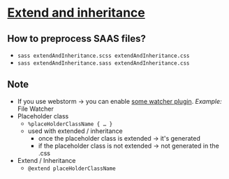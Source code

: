# [Extend and inheritance](https://sass-lang.com/guide/#inheritance)

## How to preprocess SAAS files?
* `sass extendAndInheritance.scss extendAndInheritance.css`
* `sass extendAndInheritance.sass extendAndInheritance.css`

## Note
* If you use webstorm -> you can enable [some watcher plugin](https://www.jetbrains.com/help/webstorm/transpiling-sass-less-and-scss-to-css.html). _Example:_ File Watcher
* Placeholder class
  * `%placeHolderClassName {
    …
    }`
  * used with extended / inheritance
    * once the placeholder class is extended -> it's generated
    * if the placeholder class is not extended → not generated in the .css
* Extend / Inheritance
  * `@extend placeHolderClassName`
